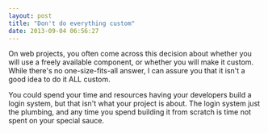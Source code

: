 ```yaml
---
layout: post
title: "Don't do everything custom"
date: 2013-09-04 06:56:27
---
```


<p class="p1">
  On web projects, you often come across this decision about whether you will use a freely available component, or whether you will make it custom. While there's no one-size-fits-all answer, I can assure you that it isn't a good idea to do it ALL custom.
</p>

<p class="p1">
  You could spend your time and resources having your developers build a login system, but that isn't what your project is about. The login system just the plumbing, and any time you spend building it from scratch is time not spent on your special sauce.
</p>
